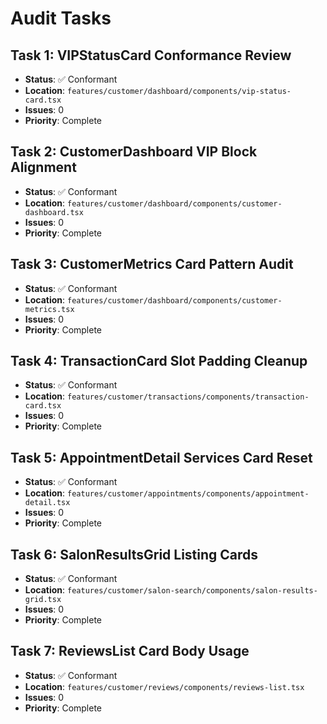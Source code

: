 # Audit Tasks

## Task 1: VIPStatusCard Conformance Review
- **Status**: ✅ Conformant
- **Location**: `features/customer/dashboard/components/vip-status-card.tsx`
- **Issues**: 0
- **Priority**: Complete

## Task 2: CustomerDashboard VIP Block Alignment
- **Status**: ✅ Conformant
- **Location**: `features/customer/dashboard/components/customer-dashboard.tsx`
- **Issues**: 0
- **Priority**: Complete

## Task 3: CustomerMetrics Card Pattern Audit
- **Status**: ✅ Conformant
- **Location**: `features/customer/dashboard/components/customer-metrics.tsx`
- **Issues**: 0
- **Priority**: Complete

## Task 4: TransactionCard Slot Padding Cleanup
- **Status**: ✅ Conformant
- **Location**: `features/customer/transactions/components/transaction-card.tsx`
- **Issues**: 0
- **Priority**: Complete

## Task 5: AppointmentDetail Services Card Reset
- **Status**: ✅ Conformant
- **Location**: `features/customer/appointments/components/appointment-detail.tsx`
- **Issues**: 0
- **Priority**: Complete

## Task 6: SalonResultsGrid Listing Cards
- **Status**: ✅ Conformant
- **Location**: `features/customer/salon-search/components/salon-results-grid.tsx`
- **Issues**: 0
- **Priority**: Complete

## Task 7: ReviewsList Card Body Usage
- **Status**: ✅ Conformant
- **Location**: `features/customer/reviews/components/reviews-list.tsx`
- **Issues**: 0
- **Priority**: Complete
